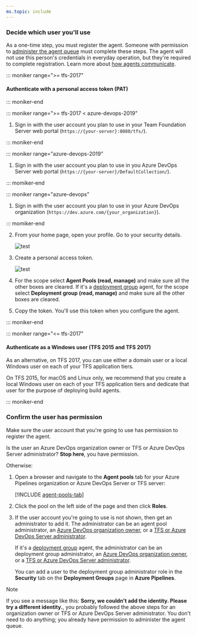```yaml
---
ms.topic: include
---
```


### Decide which user you'll use

As a one-time step, you must register the agent. Someone with permission to
[administer the agent queue](/azure/devops/organizations/security/about-security-roles?view=azure-devops#agent-queue-security-roles)
must complete these steps. The agent will not use this person's
credentials in everyday operation, but they're required to complete registration.
Learn more about [how agents communicate](/azure/devops/pipelines/agents/agents#communication).

::: moniker range=">= tfs-2017"

#### Authenticate with a personal access token (PAT)

::: moniker-end

::: moniker range=">= tfs-2017 < azure-devops-2019"

1. Sign in with the user account you plan to use in your Team Foundation Server web portal (`https://{your-server}:8080/tfs/`).

::: moniker-end

::: moniker range="azure-devops-2019"

1. Sign in with the user account you plan to use in you Azure DevOps Server web portal (`https://{your-server}/DefaultCollection/`).

::: momiker-end

::: moniker range="azure-devops"

1. Sign in with the user account you plan to use in your Azure DevOps organization (`https://dev.azure.com/{your_organization}`).

::: momiker-end

2. From your home page, open your profile. Go to your security details.

   ![test](/azure/devops/repos/git/_shared/_img/my-profile-team-services.png)

3. Create a personal access token.

   ![test](/azure/devops/repos/git/_shared/_img/add-personal-access-token.png)

4. For the scope select **Agent Pools (read, manage)** and make sure all the other boxes are cleared.
   If it's a [deployment group](/azure/devops/pipelines/release/deployment-groups/index) agent, for the scope select **Deployment group (read, manage)** and make sure all the other boxes are cleared.

5. Copy the token. You'll use this token when you configure the agent.

::: moniker-end

::: moniker range="<= tfs-2017"

#### Authenticate as a Windows user (TFS 2015 and TFS 2017)

As an alternative, on TFS 2017, you can use either a domain user or a
local Windows user on each of your TFS application tiers.

On TFS 2015, for macOS and Linux only, 
we recommend that you create a local Windows user on each of your TFS application tiers and dedicate that user for the purpose of deploying build agents.

::: moniker-end

### Confirm the user has permission

Make sure the user account that you're going to use has permission to register the agent.

Is the user an Azure DevOps organization owner or TFS or Azure DevOps Server administrator? **Stop here**, you have permission.

Otherwise:

1. Open a browser and navigate to the **Agent pools** tab for your Azure Pipelines organization or Azure DevOps Server or TFS server:

   [!INCLUDE [agent-pools-tab](../agent-pools-tab.md)]

1. Click the pool on the left side of the page and then click **Roles**.

1. If the user account you're going to use is not shown, then get an administrator to add it. The administrator can be an agent pool administrator, an [Azure DevOps organization owner](/azure/devops/organizations/accounts/faq-add-delete-users#find-owner), or a [TFS or Azure DevOps Server administrator](/azure/devops/server/admin/add-administrator).

   If it's a [deployment group](/azure/devops/pipelines/release/deployment-groups/index) agent, the administrator can be an deployment group administrator, an [Azure DevOps organization owner](/azure/devops/organizations/accounts/faq-add-delete-users#find-owner), or a [TFS or Azure DevOps Server administrator](/azure/devops/server/admin/add-administrator).

   You can add a user to the deployment group administrator role in the **Security** tab on the **Deployment Groups** page in **Azure Pipelines**.

> [!NOTE]
> If you see a message like this: **Sorry, we couldn't add the identity. Please try a different identity.**, you probably followed the above steps for an organization owner or TFS or Azure DevOps Server administrator. You don't need to do anything; you already have permission to administer the agent queue.
